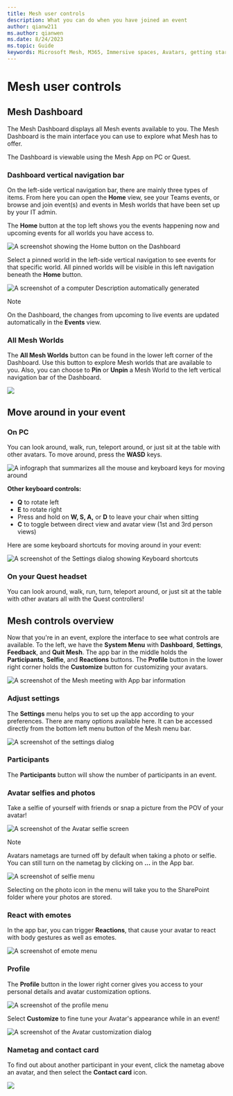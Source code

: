 ```yaml
---
title: Mesh user controls
description: What you can do when you have joined an event
author: qianw211    
ms.author: qianwen
ms.date: 8/24/2023
ms.topic: Guide
keywords: Microsoft Mesh, M365, Immersive spaces, Avatars, getting started, documentation, features
---
```


# Mesh user controls

## Mesh Dashboard

The Mesh Dashboard displays all Mesh events available to you. The Mesh Dashboard is the main interface you can use to explore what Mesh has to offer.

The Dashboard is viewable using the Mesh App on PC or Quest.

### Dashboard vertical navigation bar

On the left-side vertical navigation bar, there are mainly three types of items. From here you can open the **Home** view, see your Teams events, or browse and join event(s) and events in Mesh worlds that have
been set up by your IT admin.

The **Home** button at the top left shows you the events happening now and upcoming events for all worlds you have access to.

![A screenshot showing the Home button on the Dashboard](media/image136.png)

Select a pinned world in the left-side vertical navigation to see events for that specific world. All pinned worlds will be visible in this left navigation beneath the **Home** button.

![A screenshot of a computer Description automatically generated](media/image137.png)

>[!Note] 
>On the Dashboard, the changes from upcoming to live events are updated automatically in the **Events** view.

### All Mesh Worlds

The **All Mesh Worlds** button can be found in the lower left corner of the Dashboard. Use this button to explore Mesh worlds that are available to you. Also, you can choose to **Pin** or **Unpin** a Mesh World to the left vertical navigation bar of the Dashboard.

![](media/image138.png)

## Move around in your event

### On PC

You can look around, walk, run, teleport around, or just sit at the
table with other avatars. To move around, press the **WASD** keys.

![A infograph that summarizes all the mouse and keyboard keys for moving around](media/image079.jpg)

**Other keyboard controls:**

- **Q** to rotate left
- **E** to rotate right
- Press and hold on **W, S, A,** or **D** to leave your chair when
    sitting
- **C** to toggle between direct view and avatar view (1st and 3rd
    person views)

Here are some keyboard shortcuts for moving around in your event:

![A screenshot of the Settings dialog showing Keyboard shortcuts](media/image080.png)

### On your Quest headset

You can look around, walk, run, turn, teleport around, or just sit at the table with other avatars all with the Quest controllers!

## Mesh controls overview

Now that you're in an event, explore the interface to see what controls are available. To the left, we have the **System Menu** with **Dashboard**, **Settings**, **Feedback**, and **Quit Mesh**. The app bar in the middle holds the **Participants**, **Selfie**, and **Reactions** buttons. The **Profile** button in the lower right corner
holds the **Customize** button for customizing your avatars.

![A screenshot of the Mesh meeting with App bar information](media/user-controls.png)

### Adjust settings

The **Settings** menu helps you to set up the app according to your preferences. There are many options available here. It can be accessed directly from the bottom left menu button of the Mesh menu bar.

![A screenshot of the settings dialog](media/settings-dialog.png)

### Participants

The **Participants** button will show the number of participants in an event.

### Avatar selfies and photos

Take a selfie of yourself with friends or snap a picture from the POV of your avatar!

![A screenshot of the Avatar selfie screen](media/selfie.png)

>[!Note]
>Avatars nametags are turned off by default when taking a photo or selfie. You can still turn on the nametag by clicking on **...** in the App bar.

![A screenshot of selfie menu](media/selfie-controls.png)

Selecting on the photo icon in the menu will take you to the SharePoint folder where your photos are stored.

### React with emotes

In the app bar, you can trigger **Reactions**, that cause your avatar to
react with body gestures as well as emotes.

![A screenshot of emote menu](media/image090.png)

### Profile

The **Profile** button in the lower right corner gives you access to your personal details and avatar customization options.

![A screenshot of the profile menu](media/image092.png)

Select **Customize** to fine tune your Avatar's appearance while in an event!

![A screenshot of the Avatar customization dialog](media/image035.png)

### Nametag and contact card

To find out about another participant in your event, click the nametag above an avatar, and then select the **Contact card** icon.

![](media/image096.png)
